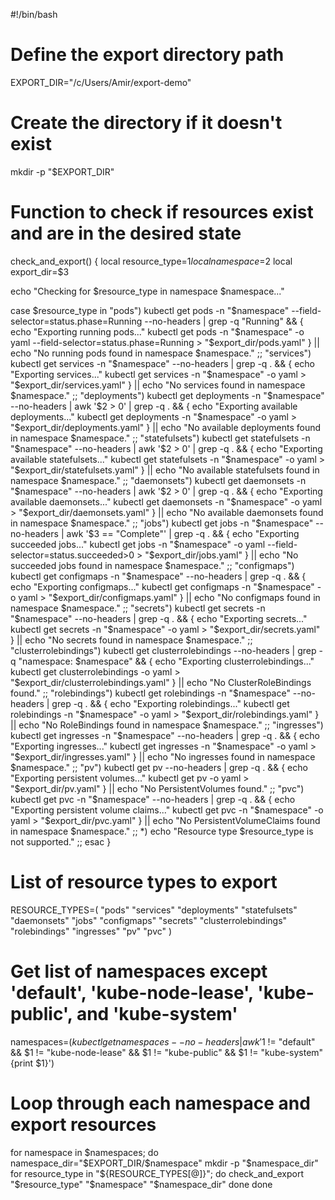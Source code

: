 #!/bin/bash

# Define the export directory path
EXPORT_DIR="/c/Users/Amir/export-demo"

# Create the directory if it doesn't exist
mkdir -p "$EXPORT_DIR"

# Function to check if resources exist and are in the desired state
check_and_export() {
  local resource_type=$1
  local namespace=$2
  local export_dir=$3

  echo "Checking for $resource_type in namespace $namespace..."

  case $resource_type in
    "pods")
      kubectl get pods -n "$namespace" --field-selector=status.phase=Running --no-headers | grep -q "Running" && {
        echo "Exporting running pods..."
        kubectl get pods -n "$namespace" -o yaml --field-selector=status.phase=Running > "$export_dir/pods.yaml"
      } || echo "No running pods found in namespace $namespace."
      ;;
    "services")
      kubectl get services -n "$namespace" --no-headers | grep -q . && {
        echo "Exporting services..."
        kubectl get services -n "$namespace" -o yaml > "$export_dir/services.yaml"
      } || echo "No services found in namespace $namespace."
      ;;
    "deployments")
      kubectl get deployments -n "$namespace" --no-headers | awk '$2 > 0' | grep -q . && {
        echo "Exporting available deployments..."
        kubectl get deployments -n "$namespace" -o yaml > "$export_dir/deployments.yaml"
      } || echo "No available deployments found in namespace $namespace."
      ;;
    "statefulsets")
      kubectl get statefulsets -n "$namespace" --no-headers | awk '$2 > 0' | grep -q . && {
        echo "Exporting available statefulsets..."
        kubectl get statefulsets -n "$namespace" -o yaml > "$export_dir/statefulsets.yaml"
      } || echo "No available statefulsets found in namespace $namespace."
      ;;
    "daemonsets")
      kubectl get daemonsets -n "$namespace" --no-headers | awk '$2 > 0' | grep -q . && {
        echo "Exporting available daemonsets..."
        kubectl get daemonsets -n "$namespace" -o yaml > "$export_dir/daemonsets.yaml"
      } || echo "No available daemonsets found in namespace $namespace."
      ;;
    "jobs")
      kubectl get jobs -n "$namespace" --no-headers | awk '$3 == "Complete"' | grep -q . && {
        echo "Exporting succeeded jobs..."
        kubectl get jobs -n "$namespace" -o yaml --field-selector=status.succeeded>0 > "$export_dir/jobs.yaml"
      } || echo "No succeeded jobs found in namespace $namespace."
      ;;
    "configmaps")
      kubectl get configmaps -n "$namespace" --no-headers | grep -q . && {
        echo "Exporting configmaps..."
        kubectl get configmaps -n "$namespace" -o yaml > "$export_dir/configmaps.yaml"
      } || echo "No configmaps found in namespace $namespace."
      ;;
    "secrets")
      kubectl get secrets -n "$namespace" --no-headers | grep -q . && {
        echo "Exporting secrets..."
        kubectl get secrets -n "$namespace" -o yaml > "$export_dir/secrets.yaml"
      } || echo "No secrets found in namespace $namespace."
      ;;
    "clusterrolebindings")
      kubectl get clusterrolebindings --no-headers | grep -q "namespace: $namespace" && {
        echo "Exporting clusterrolebindings..."
        kubectl get clusterrolebindings -o yaml > "$export_dir/clusterrolebindings.yaml"
      } || echo "No ClusterRoleBindings found."
      ;;
    "rolebindings")
      kubectl get rolebindings -n "$namespace" --no-headers | grep -q . && {
        echo "Exporting rolebindings..."
        kubectl get rolebindings -n "$namespace" -o yaml > "$export_dir/rolebindings.yaml"
      } || echo "No RoleBindings found in namespace $namespace."
      ;;
    "ingresses")
      kubectl get ingresses -n "$namespace" --no-headers | grep -q . && {
        echo "Exporting ingresses..."
        kubectl get ingresses -n "$namespace" -o yaml > "$export_dir/ingresses.yaml"
      } || echo "No ingresses found in namespace $namespace."
      ;;
    "pv")
      kubectl get pv --no-headers | grep -q . && {
        echo "Exporting persistent volumes..."
        kubectl get pv -o yaml > "$export_dir/pv.yaml"
      } || echo "No PersistentVolumes found."
      ;;
    "pvc")
      kubectl get pvc -n "$namespace" --no-headers | grep -q . && {
        echo "Exporting persistent volume claims..."
        kubectl get pvc -n "$namespace" -o yaml > "$export_dir/pvc.yaml"
      } || echo "No PersistentVolumeClaims found in namespace $namespace."
      ;;
    *)
      echo "Resource type $resource_type is not supported."
      ;;
  esac
}

# List of resource types to export
RESOURCE_TYPES=(
  "pods"
  "services"
  "deployments"
  "statefulsets"
  "daemonsets"
  "jobs"
  "configmaps"
  "secrets"
  "clusterrolebindings"
  "rolebindings"
  "ingresses"
  "pv"
  "pvc"
)

# Get list of namespaces except 'default', 'kube-node-lease', 'kube-public', and 'kube-system'
namespaces=$(kubectl get namespaces --no-headers | awk '$1 != "default" && $1 != "kube-node-lease" && $1 != "kube-public" && $1 != "kube-system" {print $1}')

# Loop through each namespace and export resources
for namespace in $namespaces; do
  namespace_dir="$EXPORT_DIR/$namespace"
  mkdir -p "$namespace_dir"
  for resource_type in "${RESOURCE_TYPES[@]}"; do
    check_and_export "$resource_type" "$namespace" "$namespace_dir"
  done
done
